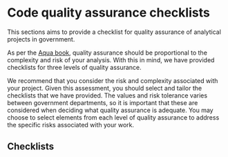 # Code quality assurance checklists

This sections aims to provide a checklist for quality assurance of analytical projects in government.

As per the [Aqua book](https://www.gov.uk/government/publications/the-aqua-book-guidance-on-producing-quality-analysis-for-government),
quality assurance should be proportional to the complexity and risk of your analysis.
With this in mind, we have provided checklists for three levels of quality assurance.

We recommend that you consider the risk and complexity associated with your project.
Given this assessment, you should select and tailor the checklists that we have provided.
The values and risk tolerance varies between government departments, so it is important that these are considered when deciding what quality assurance is adequate.
You may choose to select elements from each level of quality assurance to address the specific risks associated with your work.


## Checklists

```{tableofcontents}
```
